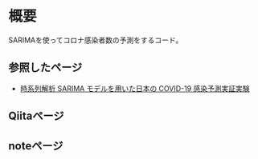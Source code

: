 # 概要
SARIMAを使ってコロナ感染者数の予測をするコード。


## 参照したページ
- [時系列解析 SARIMA モデルを用いた日本の COVID-19 感染予測実証実験](https://ipsj.ixsq.nii.ac.jp/ej/?action=repository_uri&item_id=213180&file_id=1&file_no=1)

## Qiitaページ

## noteページ
